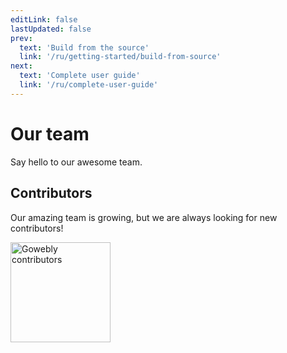 ```yaml
---
editLink: false
lastUpdated: false
prev:
  text: 'Build from the source'
  link: '/ru/getting-started/build-from-source'
next:
  text: 'Complete user guide'
  link: '/ru/complete-user-guide'
---
```


# Our team

<script setup>
import { VPTeamMembers } from 'vitepress/theme'

const members = [
  {
    avatar: 'https://www.github.com/koddr.png',
    name: 'Vic Shóstak',
    title: 'Developer & Maintainer',
    links: [
      { icon: 'github', link: 'https://github.com/koddr' },
      { icon: 'linkedin', link: 'https://www.linkedin.com/in/koddr' }
    ]
  }
]
</script>

Say hello to our awesome team.

<VPTeamMembers size="small" :members="members" />

## Contributors

Our amazing team is growing, but we are always looking for new contributors!

<a href="https://github.com/gowebly/gowebly/graphs/contributors" target="_blank"><img width="160" src="https://contrib.rocks/image?repo=gowebly/gowebly" alt="Gowebly contributors"/></a>